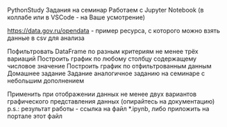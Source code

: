 PythonStudy
Задания на семинар
Работаем с Jupyter Notebook (в коллабе или в VSCode - на Ваше усмотрение)

https://data.gov.ru/opendata - пример ресурса, с которого можно взять данные в csv для анализа

Пофильтровать DataFrame по разным критериям не менее трёх вариаций
Построить график по любому столбцу содержащему числовое значение
Построить график по отфильтрованным данным
Домашнее задание
Задание аналогичное заданию на семинаре с небольшим дополнением

Применить при отображении данных не менее двух вариантов графического представления данных (опирайтесь на документацию)
p.s.: результат работы - ссылка на файл *.ipynb, либо приложить на портале этот файл